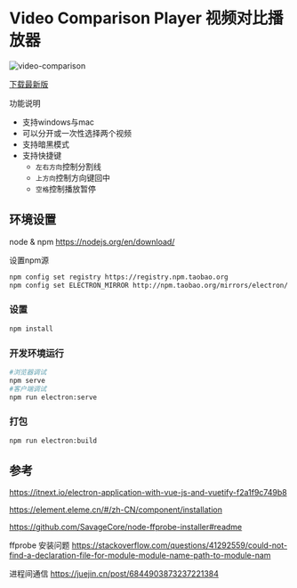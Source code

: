 # Video Comparison Player 视频对比播放器
![video-comparison](https://user-images.githubusercontent.com/36283/121299328-d3d82f00-c927-11eb-9ff8-7009ee6f566e.gif)

[下载最新版](https://github.com/bergkamp/video-comparison-player/releases/tag/v0.2.1)

功能说明
* 支持windows与mac
* 可以分开或一次性选择两个视频
* 支持暗黑模式
* 支持快捷键
  * `左右方向`控制分割线
  * `上方向`控制方向键回中
  * `空格`控制播放暂停

## 环境设置
node & npm https://nodejs.org/en/download/

设置npm源
```bash
npm config set registry https://registry.npm.taobao.org
npm config set ELECTRON_MIRROR http://npm.taobao.org/mirrors/electron/
```
### 设置
```bash
npm install
```
### 开发环境运行
```bash
#浏览器调试
npm serve
#客户端调试
npm run electron:serve
```
### 打包
```bash
npm run electron:build
```


## 参考
https://itnext.io/electron-application-with-vue-js-and-vuetify-f2a1f9c749b8 

https://element.eleme.cn/#/zh-CN/component/installation

https://github.com/SavageCore/node-ffprobe-installer#readme

ffprobe 安装问题  https://stackoverflow.com/questions/41292559/could-not-find-a-declaration-file-for-module-module-name-path-to-module-nam

进程间通信 https://juejin.cn/post/6844903873237221384 
